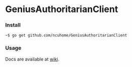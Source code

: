 # GeniusAuthoritarianClient

### Install

```shell
~$ go get github.com/ncuhome/GeniusAuthoritarianClient
```

### Usage

Docs are available at [wiki](https://github.com/ncuhome/GeniusAuthoritarian/wiki).